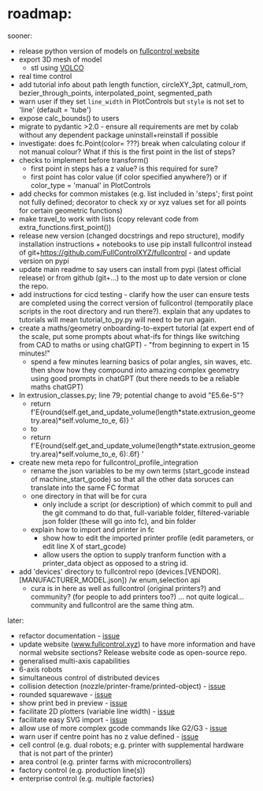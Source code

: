 # roadmap:

sooner:
- release python version of models on [fullcontrol website](https://fullcontrol.xyz)
- export 3D mesh of model
    - stl using [VOLCO](https://doi.org/10.1016/j.addma.2018.04.004)
- real time control
- add tutorial info about path length function, circleXY_3pt, catmull_rom, bezier_through_points, interpolated_point, segmented_path
- warn user if they set `line_width` in PlotControls but `style` is not set to 'line' (default = 'tube')
- expose calc_bounds() to users
- migrate to pydantic >2.0 - ensure all requirements are met by colab without any dependent package uninstall+reinstall if possible
- investigate: does fc.Point(color= ???) break when calculating colour if not manual colour? What if this is the first point in the list of steps?
- checks to implement before transform()
    - first point in steps has a z value? is this required for sure?
    - first point has color value (if color specified anywhere?) or if color_type = 'manual' in PlotControls
- add checks for common mistakes (e.g. list included in 'steps'; first point not fully defined; decorator to check xy or xyz values set for all points for certain geometric functions)
- make travel_to work with lists (copy relevant code from extra_functions.first_point())
- release new version (changed docstrings and repo structure), modify installation instructions + notebooks to use pip install fullcontrol instead of git+https://github.com/FullControlXYZ/fullcontrol - and update version on pypi
- update main readme to say users can install from pypi (latest official release) or from github (git+...) to the most up to date version or clone the repo.
- add instructions for cicd testing - clarify how the user can ensure tests are completed using the correct version of fullcontrol (temporatily place scripts in the root directory and run there?). explain that any updates to tutorials will mean tutorial_to_py.py will need to be run again.
- create a maths/geometry onboarding-to-expert tutorial (at expert end of the scale, put some prompts about what-ifs for things like switching from CAD to maths or using chatGPT) - "from beginning to expert in 15 minutes!"
    - spend a few minutes learning basics of polar angles, sin waves, etc. then show how they compound into amazing complex geometry using good prompts in chatGPT (but there needs to be a reliable maths chatGPT)
- In extrusion_classes.py; line 79; potential change to avoid "E5.6e-5"?
    - return f'E{round(self.get_and_update_volume(length*state.extrusion_geometry.area)*self.volume_to_e, 6)} '
    - to
    - return f'E{round(self.get_and_update_volume(length*state.extrusion_geometry.area)*self.volume_to_e, 6):.6f} '
- create new meta repo for fullcontrol_profile_integration
    - rename the json variables to be my own terms (start_gcode instead of machine_start_gcode) so that all the other data soruces can translate into the same FC format
    - one directory in that will be for cura
        - only include a script (or description) of which commit to pull and the git command to do that, full-variable folder, filtered-variable json folder (these will go into fc), and bin folder
    - explain how to import and printer in fc
        - show how to edit the imported printer profile (edit parameters, or edit line X of start_gcode)
        - allow users the option to supply tranform function with a printer_data object as opposed to a string id.
- add 'devices' directory to fullcontrol repo (devices.[VENDOR].[MANUFACTURER_MODEL.json]) /w enum,selection api
    - cura is in here as well as fullcontrol (original printers?) and community? (for people to add printers too?) ... not quite logical... community and fullcontrol are the same thing atm.


later:
- refactor documentation - [issue](https://github.com/FullControlXYZ/fullcontrol/issues/10)
- update website (www.fullcontrol.xyz) to have more information and have normal website sections? Release website code as open-source repo.
- generalised multi-axis capabilities
- 6-axis robots
- simultaneous control of distributed devices
- collision detection (nozzle/printer-frame/printed-object) - [issue](https://github.com/FullControlXYZ/fullcontrol/issues/21)
- rounded squarewave - [issue](https://github.com/FullControlXYZ/fullcontrol/issues/34)
- show print bed in preview - [issue](https://github.com/FullControlXYZ/fullcontrol/issues/9)
- facilitate 2D plotters (variable line width) - [issue](https://github.com/FullControlXYZ/fullcontrol/issues/15)
- facilitate easy SVG import - [issue](https://github.com/FullControlXYZ/fullcontrol/issues/11)
- allow use of more complex gcode commands like G2/G3 - [issue](https://github.com/FullControlXYZ/fullcontrol/issues/2)
- warn user if centre point has no z value defined - [issue](https://github.com/FullControlXYZ/fullcontrol/issues/36)
- cell control (e.g. dual robots; e.g. printer with supplemental hardware that is not part of the printer)
- area control (e.g. printer farms with microcontrollers)
- factory control (e.g. production line(s))
- enterprise control (e.g. multiple factories)